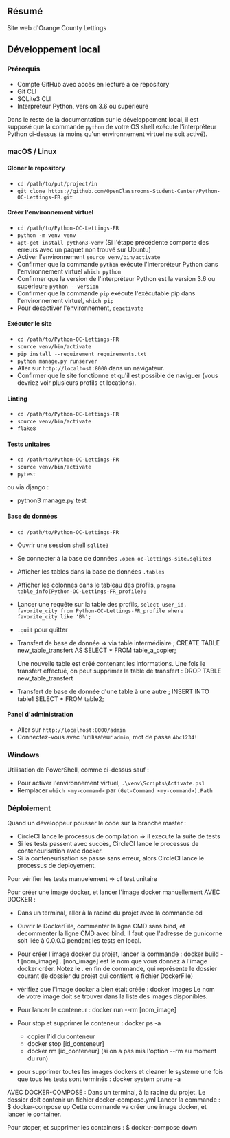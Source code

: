 ## Résumé

Site web d'Orange County Lettings

## Développement local

### Prérequis

- Compte GitHub avec accès en lecture à ce repository
- Git CLI
- SQLite3 CLI
- Interpréteur Python, version 3.6 ou supérieure

Dans le reste de la documentation sur le développement local, il est supposé que la commande `python` de votre OS shell exécute l'interpréteur Python ci-dessus (à moins qu'un environnement virtuel ne soit activé).

### macOS / Linux

#### Cloner le repository

- `cd /path/to/put/project/in`
- `git clone https://github.com/OpenClassrooms-Student-Center/Python-OC-Lettings-FR.git`

#### Créer l'environnement virtuel

- `cd /path/to/Python-OC-Lettings-FR`
- `python -m venv venv`
- `apt-get install python3-venv` (Si l'étape précédente comporte des erreurs avec un paquet non trouvé sur Ubuntu)
- Activer l'environnement `source venv/bin/activate`
- Confirmer que la commande `python` exécute l'interpréteur Python dans l'environnement virtuel
`which python`
- Confirmer que la version de l'interpréteur Python est la version 3.6 ou supérieure `python --version`
- Confirmer que la commande `pip` exécute l'exécutable pip dans l'environnement virtuel, `which pip`
- Pour désactiver l'environnement, `deactivate`

#### Exécuter le site

- `cd /path/to/Python-OC-Lettings-FR`
- `source venv/bin/activate`
- `pip install --requirement requirements.txt`
- `python manage.py runserver`
- Aller sur `http://localhost:8000` dans un navigateur.
- Confirmer que le site fonctionne et qu'il est possible de naviguer (vous devriez voir plusieurs profils et locations).

#### Linting

- `cd /path/to/Python-OC-Lettings-FR`
- `source venv/bin/activate`
- `flake8`

#### Tests unitaires

- `cd /path/to/Python-OC-Lettings-FR`
- `source venv/bin/activate`
- `pytest`

ou via django :
- python3 manage.py test

#### Base de données

- `cd /path/to/Python-OC-Lettings-FR`
- Ouvrir une session shell `sqlite3`
- Se connecter à la base de données `.open oc-lettings-site.sqlite3`
- Afficher les tables dans la base de données `.tables`
- Afficher les colonnes dans le tableau des profils, `pragma table_info(Python-OC-Lettings-FR_profile);`
- Lancer une requête sur la table des profils, `select user_id, favorite_city from
  Python-OC-Lettings-FR_profile where favorite_city like 'B%';`
- `.quit` pour quitter

- Transfert de base de donnée => via table intermédiaire ;
  CREATE TABLE new_table_transfert AS SELECT * FROM table_a_copier;

  Une nouvelle table est créé contenant les informations.
  Une fois le transfert effectué, on peut supprimer la table de transfert :
    DROP TABLE new_table_transfert

- Transfert de base de donnée d'une table à une autre ;
  INSERT INTO table1 SELECT * FROM table2;

#### Panel d'administration

- Aller sur `http://localhost:8000/admin`
- Connectez-vous avec l'utilisateur `admin`, mot de passe `Abc1234!`

### Windows

Utilisation de PowerShell, comme ci-dessus sauf :

- Pour activer l'environnement virtuel, `.\venv\Scripts\Activate.ps1`
- Remplacer `which <my-command>` par `(Get-Command <my-command>).Path`

### Déploiement

Quand un développeur pousser le code sur la branche master :
  - CircleCI lance le processus de compilation => il execute la suite de tests
  - Si les tests passent avec succès, CircleCI lance le processus de conteneurisation avec docker.
  - Si la conteneurisation se passe sans erreur, alors CircleCI lance le processus de deployement.

Pour vérifier les tests manuelement => cf test unitaire

Pour créer une image docker, et lancer l'image docker manuellement
AVEC DOCKER :
  - Dans un terminal, aller à la racine du projet avec la commande cd
  - Ouvrir le DockerFile, commenter la ligne CMD sans bind, et decommenter la ligne CMD avec bind.
    Il faut que l'adresse de gunicorne soit liée à 0.0.0.0 pendant les tests en local.
  - Pour créer l'image docker du projet, lancer la commande : docker build -t [nom_image] .
  [non_image] est le nom que vous donnez à l'image docker créer. Notez le . en fin de commande, qui représente le dossier courant (le dossier du projet qui contient le fichier DockerFile)
  - vérifiez que l'image docker a bien était créée : docker images
  Le nom de votre image doit se trouver dans la liste des images disponibles.
  - Pour lancer le conteneur : docker run --rm [nom_image]
  - Pour stop et supprimer le conteneur : docker ps -a
    - copier l'id du conteneur
    - docker stop [id_conteneur]
    - docker rm [id_conteneur] (si on a pas mis l'option --rm au moment du run)

  - pour supprimer toutes les images dockers et cleaner le systeme une fois que tous les tests sont terminés :
    docker system prune -a

AVEC DOCKER-COMPOSE :
Dans un terminal, à la racine du projet. Le dossier doit contenir un fichier docker-compose.yml
Lancer la commande :
$ docker-compose up
Cette commande va créer une image docker, et lancer le container.

Pour stoper, et supprimer les containers :
$ docker-compose down
